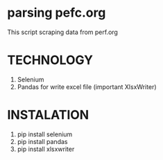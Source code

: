 # parsing pefc.org

This script scraping data from perf.org

# TECHNOLOGY
1. Selenium
2. Pandas for write excel file (important XlsxWriter)

# INSTALATION

1. pip install selenium
2. pip install pandas
3. pip install xlsxwriter
